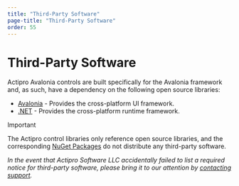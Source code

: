 ```yaml
---
title: "Third-Party Software"
page-title: "Third-Party Software"
order: 55
---
```

# Third-Party Software

Actipro Avalonia controls are built specifically for the Avalonia framework and, as such, have a dependency on the following open source libraries:

- [Avalonia](https://github.com/AvaloniaUI/Avalonia) - Provides the cross-platform UI framework.
- [.NET](https://github.com/microsoft/dotnet) - Provides the cross-platform runtime framework.

> [!IMPORTANT]
> The Actipro control libraries only reference open source libraries, and the corresponding [NuGet Packages](nuget.md) do not distribute any third-party software.

*In the event that Actipro Software LLC accidentally failed to list a required notice for third-party software, please bring it to our attention by [contacting support](support.md).*
